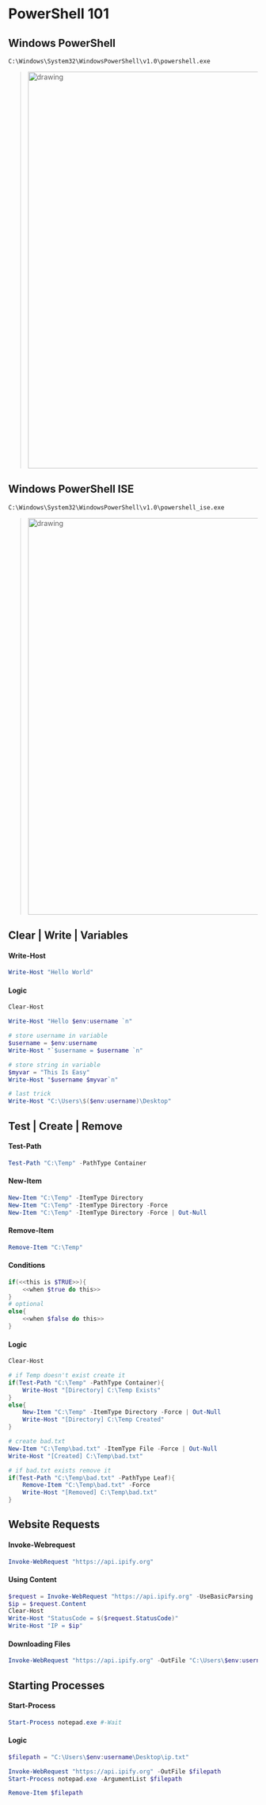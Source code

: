 # PowerShell 101

## Windows PowerShell
```
C:\Windows\System32\WindowsPowerShell\v1.0\powershell.exe
```
> <img src="https://i0.wp.com/windowsloop.com/wp-content/uploads/2021/12/open-windows-terminal-as-admin-201221.jpg?resize=1024%2C573&ssl=1" alt="drawing" width="800"/>

## Windows PowerShell ISE
```
C:\Windows\System32\WindowsPowerShell\v1.0\powershell_ise.exe
```
> <img src="https://user.oc-static.com/upload/2022/04/26/16509977637453_image107.png" alt="drawing" width="800"/>

## Clear | Write | Variables
#### Write-Host
```powershell
Write-Host "Hello World"
```
#### Logic
```powershell
Clear-Host

Write-Host "Hello $env:username `n"

# store username in variable 
$username = $env:username
Write-Host "`$username = $username `n"

# store string in variable
$myvar = "This Is Easy"
Write-Host "$username $myvar`n"

# last trick
Write-Host "C:\Users\$($env:username)\Desktop"
```

## Test | Create | Remove

#### Test-Path
```powershell
Test-Path "C:\Temp" -PathType Container
```

#### New-Item
```powershell
New-Item "C:\Temp" -ItemType Directory
New-Item "C:\Temp" -ItemType Directory -Force
New-Item "C:\Temp" -ItemType Directory -Force | Out-Null
```

#### Remove-Item
```powershell
Remove-Item "C:\Temp"
```

#### Conditions
```powershell
if(<<this is $TRUE>>){
    <<when $true do this>>
}
# optional
else{
    <<when $false do this>>
}
```

#### Logic
```powershell
Clear-Host

# if Temp doesn't exist create it
if(Test-Path "C:\Temp" -PathType Container){
    Write-Host "[Directory] C:\Temp Exists"
}
else{
    New-Item "C:\Temp" -ItemType Directory -Force | Out-Null
    Write-Host "[Directory] C:\Temp Created"
}

# create bad.txt
New-Item "C:\Temp\bad.txt" -ItemType File -Force | Out-Null
Write-Host "[Created] C:\Temp\bad.txt"

# if bad.txt exists remove it
if(Test-Path "C:\Temp\bad.txt" -PathType Leaf){
    Remove-Item "C:\Temp\bad.txt" -Force
    Write-Host "[Removed] C:\Temp\bad.txt"
}
```

## Website Requests

#### Invoke-Webrequest
```powershell
Invoke-WebRequest "https://api.ipify.org"
```
#### Using Content
```powershell
$request = Invoke-WebRequest "https://api.ipify.org" -UseBasicParsing
$ip = $request.Content
Clear-Host
Write-Host "StatusCode = $($request.StatusCode)"
Write-Host "IP = $ip" 
```

#### Downloading Files
```powershell
Invoke-WebRequest "https://api.ipify.org" -OutFile "C:\Users\$env:username\Desktop\ip.txt"
```

## Starting Processes
#### Start-Process
```powershell
Start-Process notepad.exe #-Wait
```
#### Logic
```powershell
$filepath = "C:\Users\$env:username\Desktop\ip.txt"

Invoke-WebRequest "https://api.ipify.org" -OutFile $filepath
Start-Process notepad.exe -ArgumentList $filepath

Remove-Item $filepath
```